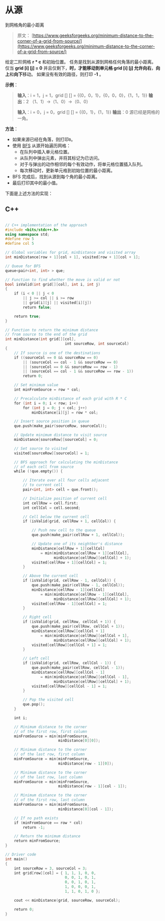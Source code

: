 # 从源

到网格角的最小距离

> 原文： [https://www.geeksforgeeks.org/minimum-distance-to-the-corner-of-a-grid-from-source/](https://www.geeksforgeeks.org/minimum-distance-to-the-corner-of-a-grid-from-source/)

给定二阶网格 **r * c** 和初始位置。 任务是找到从源到网格任何角落的最小距离。 仅当 **grid [i] [j] = 0** 并且仅剩下，**时，才能移动到单元格 **grid [i] [j]** 允许向右**，**向上**和**向下**移动。 如果没有有效的路径，则打印 **-1** 。

**示例**：

> **输入**：i = 1，j = 1，grid [] [] = {{0，0，1}，{0，0，0}，{1，1，1}}
> **输出**：2
> （1、1）->（1、0）->（0、0）
> 
> **输入**：i = 0，j = 0，grid [] [] = {{0，1}，{1，1}}
> **输出**：0
> 源已经是网格的一角。

**方法**：

*   如果来源已经在角落，则打印`0`。
*   使用 [BFS](http://www.geeksforgeeks.org/breadth-first-traversal-for-a-graph/) 从源开始遍历网格：
    *   在队列中插入单元格位置。
    *   从队列中弹出元素，并将其标记为已访问。
    *   对于与弹出的动作相邻的每个有效动作，将单元格位置插入队列。
    *   每次移动时，更新单元格到初始位置的最小距离。
*   BFS 完成后，找到从源到每个角的最小距离。
*   最后打印其中的最小值。

下面是上述方法的实现：

## C++

```cpp

// C++ implementation of the approach 
#include <bits/stdc++.h> 
using namespace std; 
#define row 5 
#define col 5 

// Global variables for grid, minDistance and visited array 
int minDistance[row + 1][col + 1], visited[row + 1][col + 1]; 

// Queue for BFS 
queue<pair<int, int> > que; 

// Function to find whether the move is valid or not 
bool isValid(int grid[][col], int i, int j) 
{ 
    if (i < 0 || j < 0 
        || j >= col || i >= row 
        || grid[i][j] || visited[i][j]) 
        return false; 

    return true; 
} 

// Function to return the minimum distance 
// from source to the end of the grid 
int minDistance(int grid[][col], 
                           int sourceRow, int sourceCol) 
{ 
    // If source is one of the destinations 
    if ((sourceCol == 0 && sourceRow == 0) 
        || (sourceCol == col - 1 && sourceRow == 0) 
        || (sourceCol == 0 && sourceRow == row - 1) 
        || (sourceCol == col - 1 && sourceRow == row - 1)) 
        return 0; 

    // Set minimum value 
    int minFromSource = row * col; 

    // Precalculate minDistance of each grid with R * C 
    for (int i = 0; i < row; i++) 
        for (int j = 0; j < col; j++) 
            minDistance[i][j] = row * col; 

    // Insert source position in queue 
    que.push(make_pair(sourceRow, sourceCol)); 

    // Update minimum distance to visit source 
    minDistance[sourceRow][sourceCol] = 0; 

    // Set source to visited 
    visited[sourceRow][sourceCol] = 1; 

    // BFS approach for calculating the minDistance 
    // of each cell from source 
    while (!que.empty()) { 

        // Iterate over all four cells adjacent 
        // to current cell 
        pair<int, int> cell = que.front(); 

        // Initialize position of current cell 
        int cellRow = cell.first; 
        int cellCol = cell.second; 

        // Cell below the current cell 
        if (isValid(grid, cellRow + 1, cellCol)) { 

            // Push new cell to the queue 
            que.push(make_pair(cellRow + 1, cellCol)); 

            // Update one of its neightbor's distance 
            minDistance[cellRow + 1][cellCol] 
                = min(minDistance[cellRow + 1][cellCol], 
                      minDistance[cellRow][cellCol] + 1); 
            visited[cellRow + 1][cellCol] = 1; 
        } 

        // Above the current cell 
        if (isValid(grid, cellRow - 1, cellCol)) { 
            que.push(make_pair(cellRow - 1, cellCol)); 
            minDistance[cellRow - 1][cellCol] 
                = min(minDistance[cellRow - 1][cellCol], 
                      minDistance[cellRow][cellCol] + 1); 
            visited[cellRow - 1][cellCol] = 1; 
        } 

        // Right cell 
        if (isValid(grid, cellRow, cellCol + 1)) { 
            que.push(make_pair(cellRow, cellCol + 1)); 
            minDistance[cellRow][cellCol + 1] 
                = min(minDistance[cellRow][cellCol + 1], 
                      minDistance[cellRow][cellCol] + 1); 
            visited[cellRow][cellCol + 1] = 1; 
        } 

        // Left cell 
        if (isValid(grid, cellRow, cellCol - 1)) { 
            que.push(make_pair(cellRow, cellCol - 1)); 
            minDistance[cellRow][cellCol - 1] 
                = min(minDistance[cellRow][cellCol - 1], 
                      minDistance[cellRow][cellCol] + 1); 
            visited[cellRow][cellCol - 1] = 1; 
        } 

        // Pop the visited cell 
        que.pop(); 
    } 

    int i; 

    // Minimum distance to the corner 
    // of the first row, first column 
    minFromSource = min(minFromSource, 
                        minDistance[0][0]); 

    // Minimum distance to the corner 
    // of the last row, first column 
    minFromSource = min(minFromSource, 
                        minDistance[row - 1][0]); 

    // Minimum distance to the corner 
    // of the last row, last column 
    minFromSource = min(minFromSource, 
                        minDistance[row - 1][col - 1]); 

    // Minimum distance to the corner 
    // of the first row, last column 
    minFromSource = min(minFromSource, 
                        minDistance[0][col - 1]); 

    // If no path exists 
    if (minFromSource == row * col) 
        return -1; 

    // Return the minimum distance 
    return minFromSource; 
} 

// Driver code 
int main() 
{ 
    int sourceRow = 3, sourceCol = 3; 
    int grid[row][col] = { 1, 1, 1, 0, 0, 
                           0, 0, 1, 0, 1, 
                           0, 0, 1, 0, 1, 
                           1, 0, 0, 0, 1, 
                           1, 1, 0, 1, 0 }; 

    cout << minDistance(grid, sourceRow, sourceCol); 

    return 0; 
} 

```